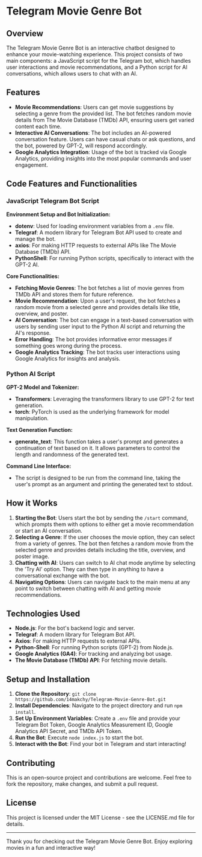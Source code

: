 # Telegram Movie Genre Bot

## Overview
The Telegram Movie Genre Bot is an interactive chatbot designed to enhance your movie-watching experience. This project consists of two main components: a JavaScript script for the Telegram bot, which handles user interactions and movie recommendations, and a Python script for AI conversations, which allows users to chat with an AI.

## Features
- **Movie Recommendations**: Users can get movie suggestions by selecting a genre from the provided list. The bot fetches random movie details from The Movie Database (TMDb) API, ensuring users get varied content each time.
- **Interactive AI Conversations**: The bot includes an AI-powered conversation feature. Users can have casual chats or ask questions, and the bot, powered by GPT-2, will respond accordingly.
- **Google Analytics Integration**: Usage of the bot is tracked via Google Analytics, providing insights into the most popular commands and user engagement.

## Code Features and Functionalities

### JavaScript Telegram Bot Script

**Environment Setup and Bot Initialization:**
- **dotenv**: Used for loading environment variables from a `.env` file.
- **Telegraf**: A modern library for Telegram Bot API used to create and manage the bot.
- **axios**: For making HTTP requests to external APIs like The Movie Database (TMDb) API.
- **PythonShell**: For running Python scripts, specifically to interact with the GPT-2 AI.

**Core Functionalities:**
- **Fetching Movie Genres**: The bot fetches a list of movie genres from TMDb API and stores them for future reference.
- **Movie Recommendation**: Upon a user's request, the bot fetches a random movie from a selected genre and provides details like title, overview, and poster.
- **AI Conversation**: The bot can engage in a text-based conversation with users by sending user input to the Python AI script and returning the AI's response.
- **Error Handling**: The bot provides informative error messages if something goes wrong during the process.
- **Google Analytics Tracking**: The bot tracks user interactions using Google Analytics for insights and analysis.

### Python AI Script

**GPT-2 Model and Tokenizer:**
- **Transformers**: Leveraging the transformers library to use GPT-2 for text generation.
- **torch**: PyTorch is used as the underlying framework for model manipulation.

**Text Generation Function:**
- **generate_text**: This function takes a user's prompt and generates a continuation of text based on it. It allows parameters to control the length and randomness of the generated text.

**Command Line Interface:**
- The script is designed to be run from the command line, taking the user's prompt as an argument and printing the generated text to stdout.

## How it Works
1. **Starting the Bot**: Users start the bot by sending the `/start` command, which prompts them with options to either get a movie recommendation or start an AI conversation.
2. **Selecting a Genre**: If the user chooses the movie option, they can select from a variety of genres. The bot then fetches a random movie from the selected genre and provides details including the title, overview, and poster image.
3. **Chatting with AI**: Users can switch to AI chat mode anytime by selecting the 'Try AI' option. They can then type in anything to have a conversational exchange with the bot.
4. **Navigating Options**: Users can navigate back to the main menu at any point to switch between chatting with AI and getting movie recommendations.

## Technologies Used
- **Node.js**: For the bot's backend logic and server.
- **Telegraf**: A modern library for Telegram Bot API.
- **Axios**: For making HTTP requests to external APIs.
- **Python-Shell**: For running Python scripts (GPT-2) from Node.js.
- **Google Analytics (GA4)**: For tracking and analyzing bot usage.
- **The Movie Database (TMDb) API**: For fetching movie details.

## Setup and Installation
1. **Clone the Repository**: `git clone https://github.com/14makchy/Telegram-Movie-Genre-Bot.git`
2. **Install Dependencies**: Navigate to the project directory and run `npm install`.
3. **Set Up Environment Variables**: Create a `.env` file and provide your Telegram Bot Token, Google Analytics Measurement ID, Google Analytics API Secret, and TMDb API Token.
4. **Run the Bot**: Execute `node index.js` to start the bot.
5. **Interact with the Bot**: Find your bot in Telegram and start interacting!

## Contributing
This is an open-source project and contributions are welcome. Feel free to fork the repository, make changes, and submit a pull request.

## License
This project is licensed under the MIT License - see the LICENSE.md file for details.

---

Thank you for checking out the Telegram Movie Genre Bot. Enjoy exploring movies in a fun and interactive way!
